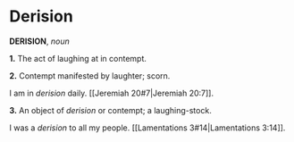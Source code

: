 # Derision

**DERISION**, _noun_

**1.** The act of laughing at in contempt.

**2.** Contempt manifested by laughter; scorn.

I am in _derision_ daily. [[Jeremiah 20#7|Jeremiah 20:7]].

**3.** An object of _derision_ or contempt; a laughing-stock.

I was a _derision_ to all my people. [[Lamentations 3#14|Lamentations 3:14]].